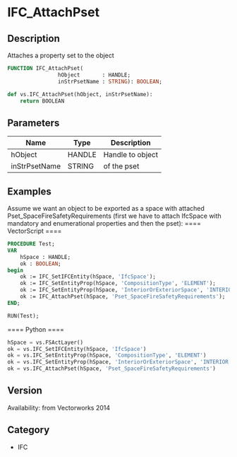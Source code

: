 # IFC_AttachPset

## Description
Attaches a property set to the object

```pascal
FUNCTION IFC_AttachPset(
				hObject       : HANDLE;
				inStrPsetName : STRING): BOOLEAN;
```

```python
def vs.IFC_AttachPset(hObject, inStrPsetName):
    return BOOLEAN
```

## Parameters
|Name|Type|Description|
|---|---|---|
|hObject|HANDLE|Handle to object|
|inStrPsetName|STRING|of the pset|

## Examples
Assume we want an object to be exported as a space with attached  Pset_SpaceFireSafetyRequirements (first we have to attach IfcSpace with mandatory and enumerational properties and then the pset):
==== VectorScript ====
```pascal
PROCEDURE Test;
VAR
	hSpace : HANDLE;
	ok : BOOLEAN;
begin
	ok := IFC_SetIFCEntity(hSpace, 'IfcSpace');
	ok := IFC_SetEntityProp(hSpace, 'CompositionType', 'ELEMENT');
	ok := IFC_SetEntityProp(hSpace, 'InteriorOrExteriorSpace', 'INTERIOR');
	ok := IFC_AttachPset(hSpace, 'Pset_SpaceFireSafetyRequirements');
END;

RUN(Test);
```
==== Python ====
```python
hSpace = vs.FSActLayer()
ok = vs.IFC_SetIFCEntity(hSpace, 'IfcSpace')
ok = vs.IFC_SetEntityProp(hSpace, 'CompositionType', 'ELEMENT')
ok = vs.IFC_SetEntityProp(hSpace, 'InteriorOrExteriorSpace', 'INTERIOR')
ok = vs.IFC_AttachPset(hSpace, 'Pset_SpaceFireSafetyRequirements')
```

## Version
Availability: from Vectorworks 2014

## Category
* IFC

